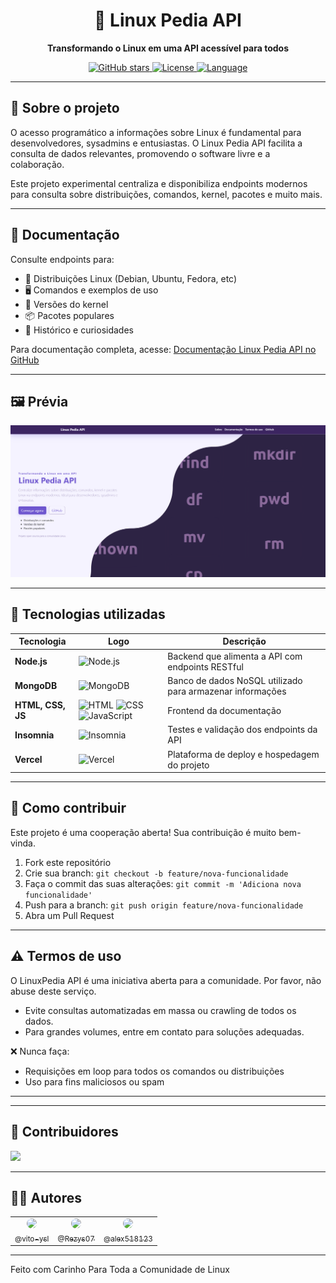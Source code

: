 <h1 align="center">🐧 Linux Pedia API</h1>

<div align="center">
  <p>
    <strong>Transformando o Linux em uma API acessível para todos</strong>
  </p>
</div>

<div align="center">
  <a href="https://github.com/vn-wiki/LinuxPedia">
    <img src="https://img.shields.io/github/stars/vn-wiki/LinuxPedia?style=social" alt="GitHub stars" />
  </a>
  <a href="https://github.com/vn-wiki/LinuxPedia/blob/main/LICENSE">
    <img src="https://img.shields.io/github/license/vn-wiki/LinuxPedia" alt="License" />
  </a>
  <a href="https://nodejs.org/">
    <img src="https://img.shields.io/badge/language-Node.js-green" alt="Language" />
  </a>
</div>


---

## 🔧 Sobre o projeto

O acesso programático a informações sobre Linux é fundamental para desenvolvedores, sysadmins e entusiastas. O Linux Pedia API facilita a consulta de dados relevantes, promovendo o software livre e a colaboração.

Este projeto experimental centraliza e disponibiliza endpoints modernos para consulta sobre distribuições, comandos, kernel, pacotes e muito mais.

---

## 📖 Documentação

Consulte endpoints para:

- 🐧 Distribuições Linux (Debian, Ubuntu, Fedora, etc)  
- 🖥️ Comandos e exemplos de uso  
- 🧩 Versões do kernel  
- 📦 Pacotes populares  
- 📜 Histórico e curiosidades  

Para documentação completa, acesse: [Documentação Linux Pedia API no GitHub](https://github.com/vn-wiki/LinuxPedia#readme)

---

## 🖼️ Prévia

![Preview do projeto](.github/preview.png)

---

## 🚀 Tecnologias utilizadas

| Tecnologia | Logo | Descrição |
|------------|------|-----------|
| **Node.js** | <img src="https://cdn.jsdelivr.net/gh/devicons/devicon/icons/nodejs/nodejs-original.svg" width="40" height="40" alt="Node.js"/> | Backend que alimenta a API com endpoints RESTful |
| **MongoDB** | <img src="https://cdn.jsdelivr.net/gh/devicons/devicon/icons/mongodb/mongodb-original.svg" width="40" height="40" alt="MongoDB"/> | Banco de dados NoSQL utilizado para armazenar informações |
| **HTML, CSS, JS** | <img src="https://cdn.jsdelivr.net/gh/devicons/devicon/icons/html5/html5-original.svg" width="40" height="40" alt="HTML"/> <img src="https://cdn.jsdelivr.net/gh/devicons/devicon/icons/css3/css3-original.svg" width="40" height="40" alt="CSS"/> <img src="https://cdn.jsdelivr.net/gh/devicons/devicon/icons/javascript/javascript-original.svg" width="40" height="40" alt="JavaScript"/> | Frontend da documentação |
| **Insomnia** | <img src="https://raw.githubusercontent.com/get-icon/geticon/master/icons/insomnia.svg" width="40" height="40" alt="Insomnia"/> | Testes e validação dos endpoints da API |
| **Vercel** | <img src="https://cdn.jsdelivr.net/gh/devicons/devicon/icons/vercel/vercel-original.svg" width="40" height="40" alt="Vercel"/> | Plataforma de deploy e hospedagem do projeto |

---

## 🤝 Como contribuir

Este projeto é uma cooperação aberta! Sua contribuição é muito bem-vinda.

1. Fork este repositório  
2. Crie sua branch: `git checkout -b feature/nova-funcionalidade`  
3. Faça o commit das suas alterações: `git commit -m 'Adiciona nova funcionalidade'`  
4. Push para a branch: `git push origin feature/nova-funcionalidade`  
5. Abra um Pull Request  

---

## ⚠️ Termos de uso

O LinuxPedia API é uma iniciativa aberta para a comunidade. Por favor, não abuse deste serviço.

- Evite consultas automatizadas em massa ou crawling de todos os dados.  
- Para grandes volumes, entre em contato para soluções adequadas.

❌ Nunca faça:

- Requisições em loop para todos os comandos ou distribuições  
- Uso para fins maliciosos ou spam  

---

---

## 👥 Contribuidores

<a href="https://github.com/LinuxPediaAPI/LinuxPediaAPI/graphs/contributors">
  <img src="https://contrib.rocks/image?repo=LinuxPediaAPI/LinuxPediaAPI" />
</a>

---

## 👨‍💻 Autores


<table>
  <tr>
    <td align="center">
      <a href="https://github.com/vito-ysl">
        <img src="https://github.com/vito-ysl.png?size=115" width="115" style="border-radius: 50%;" /><br />
        <sub>@vito-ysl</sub>
      </a>
    </td>
    <td align="center">
      <a href="https://github.com/Rezys07">
        <img src="https://github.com/Rezys07.png?size=115" width="115" style="border-radius: 50%;" /><br />
        <sub>@Rezys07</sub>
      </a>
    </td>
    <td align="center">
      <a href="https://github.com/alex518123">
        <img src="https://avatars.githubusercontent.com/u/124455647?v=4" width="115" style="border-radius: 50%;" /><br />
        <sub>@alex518123</sub>
      </a>
    </td>
  </tr>
</table>


---

Feito com Carinho Para Toda a Comunidade de Linux 
